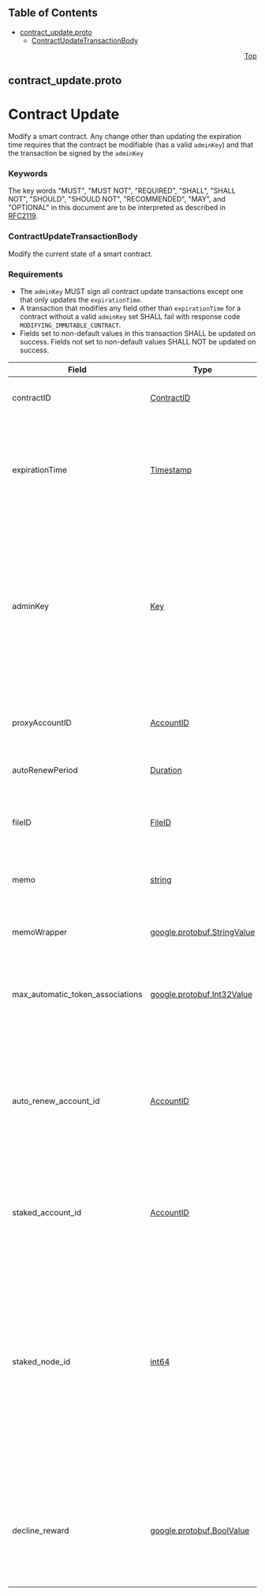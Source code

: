 ## Table of Contents

- [contract_update.proto](#contract_update-proto)
    - [ContractUpdateTransactionBody](#proto-ContractUpdateTransactionBody)
  



<a name="contract_update-proto"></a>
<p align="right"><a href="#top">Top</a></p>

## contract_update.proto
# Contract Update
Modify a smart contract. Any change other than updating the expiration time requires
that the contract be modifiable (has a valid `adminKey`) and that the transaction be
signed by the `adminKey`

### Keywords
The key words "MUST", "MUST NOT", "REQUIRED", "SHALL", "SHALL NOT",
"SHOULD", "SHOULD NOT", "RECOMMENDED", "MAY", and "OPTIONAL" in this
document are to be interpreted as described in [RFC2119](https://www.ietf.org/rfc/rfc2119).


<a name="proto-ContractUpdateTransactionBody"></a>

### ContractUpdateTransactionBody
Modify the current state of a smart contract.

### Requirements
- The `adminKey` MUST sign all contract update transactions except one that only updates the
  `expirationTime`.
- A transaction that modifies any field other than `expirationTime` for a contract without a
  valid `adminKey` set SHALL fail with response code `MODIFYING_IMMUTABLE_CONTRACT`.
- Fields set to non-default values in this transaction SHALL be updated on success.
  Fields not set to non-default values SHALL NOT be updated on success.


| Field | Type | Label | Description |
| ----- | ---- | ----- | ----------- |
| contractID | [ContractID](#proto-ContractID) |  | The contact ID that identifies the smart contract to be updated.<br/> This field MUST be set, and MUST NOT be a default ID (`0.0.0`). |
| expirationTime | [Timestamp](#proto-Timestamp) |  | If set, modify the time at which this contract will expire (require a "rent" renewal payment) to this value.<br/> This value MUST NOT be less than the current `expirationTime` of the contract. If this value is earlier than the current value, the transaction SHALL fail with response code `EXPIRATION_REDUCTION_NOT_ALLOWED`. |
| adminKey | [Key](#proto-Key) |  | If set, modify the key that authorizes updates to the contract.<br/> If this field is set to a valid Key, this key and the previously set key MUST both sign this transaction.<br/> If this value is an empty `KeyList`, the prior key MUST sign this transaction, and the smart contract SHALL be immutable after this transaction completes, except for expiration and renewal.<br/> If this value is not an empty `KeyList`, but does not contain any cryptographic keys, or is otherwise malformed, this transaction SHALL fail with response code `INVALID_ADMIN_KEY`. |
| proxyAccountID | [AccountID](#proto-AccountID) |  | **Deprecated.** Replaced with `staked_id` alternatives. This field is unused and SHALL NOT modify the contract state.<br/> The id of an account to which the contract is proxy staked |
| autoRenewPeriod | [Duration](#proto-Duration) |  | If set, modify the duration added to expiration time by each auto-renewal to this value. |
| fileID | [FileID](#proto-FileID) |  | **Deprecated.** This field is unused and SHALL NOT modify the contract state.<br/> Previously, an ID of a file containing the bytecode of the Solidity transaction that created this contract. |
| memo | [string](#string) |  | **Deprecated.** This value could not accurately distinguish unset or deliberately empty. memoWrapper should be used instead.<br/> |
| memoWrapper | [google.protobuf.StringValue](#google-protobuf-StringValue) |  | If set, modify the short memo for this smart contract.<br/> This value, if set, SHALL be encoded UTF-8 and SHALL NOT exceed 100 bytes when so encoded. |
| max_automatic_token_associations | [google.protobuf.Int32Value](#google-protobuf-Int32Value) |  | If set, modify the maximum number of tokens that this contract can be automatically associated to.<br/> If set to 0, this contract SHALL NOT be automatically associated with further tokens.<br/> |
| auto_renew_account_id | [AccountID](#proto-AccountID) |  | If set, modify the account, in the same shard and realm as this smart contract, that has agreed to allow the network to use its balance, when needed, to automatically extend this contract's expiration time.<br/> If this field is set to a non-default value, that Account MUST sign this transaction.<br/> If this field is set to a default AccountID value (`0.0.0`), any pre-existing `auto_renew_account_id` value SHALL be removed on success. |
| staked_account_id | [AccountID](#proto-AccountID) |  | If set, modify this smart contract such that it SHALL stake its HBAR via this account as proxy.<br/> If this field is set to a default AccountID value (`0.0.0`), any pre-existing `staked_account_id` value SHALL be removed on success. |
| staked_node_id | [int64](#int64) |  | If set, modify this smart contract such that it SHALL stake its HBAR to this node.<br/> If set to a the value `-1` any pre-existing `staked_node_id` value SHALL be removed on success. <p> <blockquote>Note: node IDs do fluctuate as node operators change. Most contracts are immutable, and a contract staking to an invalid node ID SHALL NOT participate in staking. Immutable contracts may find it more reliable to use a proxy account for staking (via `staked_account_id`) to enable updating the _effective_ staking node ID when necessary through updating the proxy account.</blockquote> |
| decline_reward | [google.protobuf.BoolValue](#google-protobuf-BoolValue) |  | If set, assign a flag indicating if this contract declines to accept rewards for staking its HBAR to secure the network.<br> If set to true, this smart contract SHALL NOT receive any reward for staking its HBAR balance to help secure the network, regardless of staking configuration, but MAY stake HBAR to support the network without reward. |





 <!-- end messages -->

 <!-- end enums -->

 <!-- end HasExtensions -->

 <!-- end services -->


